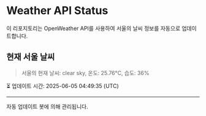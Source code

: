 
# Weather API Status

이 리포지토리는 OpenWeather API를 사용하여 서울의 날씨 정보를 자동으로 업데이트합니다.

## 현재 서울 날씨
> 서울의 현재 날씨: clear sky, 온도: 25.76°C, 습도: 36%

⏳ 업데이트 시간: 2025-06-05 04:49:35 (UTC)

---
자동 업데이트 봇에 의해 관리됩니다.
